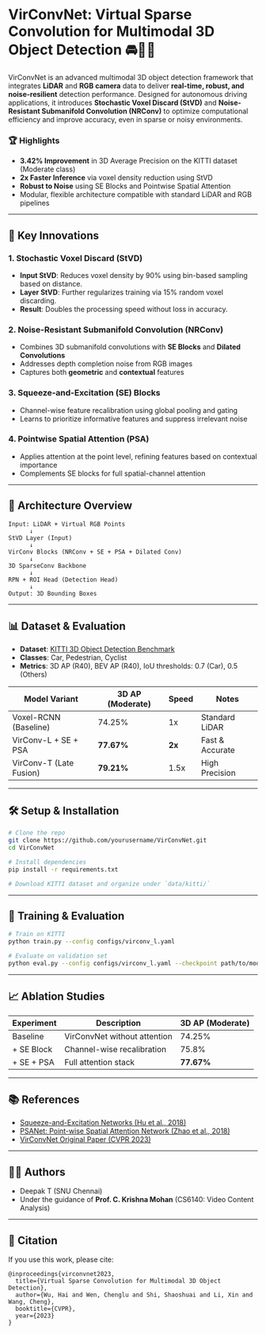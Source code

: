 # VirConvNet: Virtual Sparse Convolution for Multimodal 3D Object Detection 🚘🧠🔭

VirConvNet is an advanced multimodal 3D object detection framework that integrates **LiDAR** and **RGB camera** data to deliver **real-time, robust, and noise-resilient** detection performance. Designed for autonomous driving applications, it introduces **Stochastic Voxel Discard (StVD)** and **Noise-Resistant Submanifold Convolution (NRConv)** to optimize computational efficiency and improve accuracy, even in sparse or noisy environments.

### 🏆 Highlights

* **3.42% Improvement** in 3D Average Precision on the KITTI dataset (Moderate class)
* **2x Faster Inference** via voxel density reduction using StVD
* **Robust to Noise** using SE Blocks and Pointwise Spatial Attention
* Modular, flexible architecture compatible with standard LiDAR and RGB pipelines

---

## 🚀 Key Innovations

### 1. **Stochastic Voxel Discard (StVD)**

* **Input StVD**: Reduces voxel density by 90% using bin-based sampling based on distance.
* **Layer StVD**: Further regularizes training via 15% random voxel discarding.
* **Result**: Doubles the processing speed without loss in accuracy.

### 2. **Noise-Resistant Submanifold Convolution (NRConv)**

* Combines 3D submanifold convolutions with **SE Blocks** and **Dilated Convolutions**
* Addresses depth completion noise from RGB images
* Captures both **geometric** and **contextual** features

### 3. **Squeeze-and-Excitation (SE) Blocks**

* Channel-wise feature recalibration using global pooling and gating
* Learns to prioritize informative features and suppress irrelevant noise

### 4. **Pointwise Spatial Attention (PSA)**

* Applies attention at the point level, refining features based on contextual importance
* Complements SE blocks for full spatial-channel attention

---

## 🧠 Architecture Overview

```
Input: LiDAR + Virtual RGB Points
      ↓
StVD Layer (Input)
      ↓
VirConv Blocks (NRConv + SE + PSA + Dilated Conv)
      ↓
3D SparseConv Backbone
      ↓
RPN + ROI Head (Detection Head)
      ↓
Output: 3D Bounding Boxes
```

---

## 📊 Dataset & Evaluation

* **Dataset**: [KITTI 3D Object Detection Benchmark](http://www.cvlibs.net/datasets/kitti/)
* **Classes**: Car, Pedestrian, Cyclist
* **Metrics**: 3D AP (R40), BEV AP (R40), IoU thresholds: 0.7 (Car), 0.5 (Others)

| Model Variant           | 3D AP (Moderate) | Speed  | Notes           |
| ----------------------- | ---------------- | ------ | --------------- |
| Voxel-RCNN (Baseline)   | 74.25%           | 1x     | Standard LiDAR  |
| VirConv-L + SE + PSA    | **77.67%**       | **2x** | Fast & Accurate |
| VirConv-T (Late Fusion) | **79.21%**       | 1.5x   | High Precision  |

---

## 🛠️ Setup & Installation

```bash
# Clone the repo
git clone https://github.com/yourusername/VirConvNet.git
cd VirConvNet

# Install dependencies
pip install -r requirements.txt

# Download KITTI dataset and organize under `data/kitti/`
```

---

## 🧪 Training & Evaluation

```bash
# Train on KITTI
python train.py --config configs/virconv_l.yaml

# Evaluate on validation set
python eval.py --config configs/virconv_l.yaml --checkpoint path/to/model.pth
```

---

## 📈 Ablation Studies

| Experiment | Description                  | 3D AP (Moderate) |
| ---------- | ---------------------------- | ---------------- |
| Baseline   | VirConvNet without attention | 74.25%           |
| + SE Block | Channel-wise recalibration   | 75.8%            |
| + SE + PSA | Full attention stack         | **77.67%**       |

---

## 📚 References

* [Squeeze-and-Excitation Networks (Hu et al., 2018)](https://arxiv.org/abs/1709.01507)
* [PSANet: Point-wise Spatial Attention Network (Zhao et al., 2018)](https://openaccess.thecvf.com/content_ECCV_2018/papers/Hengshuang_Zhao_PSANet_Point-wise_Spatial_ECCV_2018_paper.pdf)
* [VirConvNet Original Paper (CVPR 2023)](https://arxiv.org/abs/2303.02083)

---

## 👨‍💻 Authors

* Deepak T (SNU Chennai)
* Under the guidance of **Prof. C. Krishna Mohan** (CS6140: Video Content Analysis)

---

## 📢 Citation

If you use this work, please cite:

```
@inproceedings{virconvnet2023,
  title={Virtual Sparse Convolution for Multimodal 3D Object Detection},
  author={Wu, Hai and Wen, Chenglu and Shi, Shaoshuai and Li, Xin and Wang, Cheng},
  booktitle={CVPR},
  year={2023}
}
```
